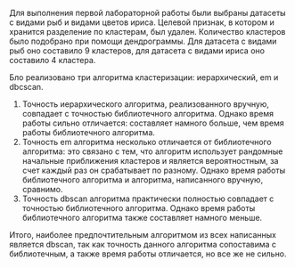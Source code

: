 Для выполнения первой лабораторной работы были выбраны датасеты с видами рыб и видами цветов ириса. Целевой признак, в котором и хранится разделение по кластерам, был удален. Количество кластеров было подобрано при помощи дендрограммы. Для датасета с видами рыб оно составило 9 кластеров, для датасета с видами ириса оно составило 4 кластера.

Бло реализовано три алгоритма кластеризации: иерархический, em и dbcscan. 

1. Точность иерархического алгоритма, реализованного вручную, совпадает с точностью библиотечного алгоритма. Однако время работы сильно отличается: составляет намного больше, чем время работы библиотечного алгоритма.
2. Точность em алгоритма несколько отличается от библиотечного алгоритма: это связано с тем, что алгоритм использует рандомные начальные приближения кластеров и является вероятностным, за счет каждый раз он срабатывает по разному. Однако время работы библиотечного алгоритма и алгоритма, написанного вручную, сравнимо.
3. Точность dbscan алгоритма практически полностью совпадает с точностью библиотечного алгоритма. Однако время работы библиотечного алгоритма также составляет намного меньше.

Итого, наиболее предпочтительным алгоритмом из всех написанных является dbscan, так как точность данного алгоритма сопоставима с библиотечным, а также время работы отличается, но все же не сильно.
